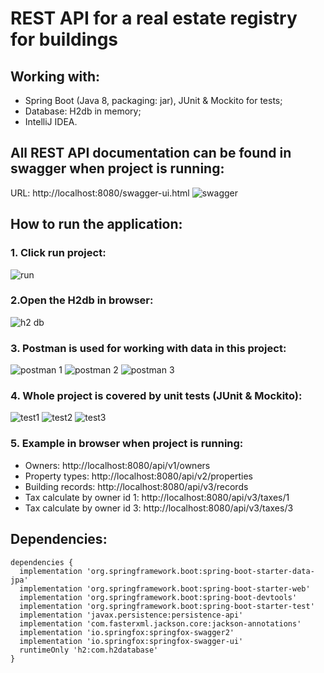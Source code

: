 # REST API for a real estate registry for buildings

## Working with:
- Spring Boot (Java 8, packaging: jar), JUnit & Mockito for tests;
- Database: H2db in memory;
- IntelliJ IDEA.

## All REST API documentation can be found in swagger when project is running:
URL: http://localhost:8080/swagger-ui.html
![swagger](https://user-images.githubusercontent.com/56863735/86446887-376fda80-bd1d-11ea-86d7-c0caf84a01ed.PNG)

## How to run the application:

### 1. Click run project:
![run](https://user-images.githubusercontent.com/56863735/86447368-eca29280-bd1d-11ea-807c-9d4dcf56cd63.png)

### 2.Open the H2db in browser:
![h2 db](https://user-images.githubusercontent.com/56863735/86447469-0e037e80-bd1e-11ea-8020-ef86368820d2.PNG)

### 3. Postman is used for working with data in this project:
![postman 1](https://user-images.githubusercontent.com/56863735/86448787-f0cfaf80-bd1f-11ea-92b2-5842f0a55f62.PNG)
![postman 2](https://user-images.githubusercontent.com/56863735/86448789-f0cfaf80-bd1f-11ea-91a7-658a207fe8bc.PNG)
![postman 3](https://user-images.githubusercontent.com/56863735/86448785-ef9e8280-bd1f-11ea-9a56-bb7c8a4947f7.PNG)

### 4. Whole project is covered by unit tests (JUnit & Mockito):
![test1](https://user-images.githubusercontent.com/56863735/86447622-4b680c00-bd1e-11ea-9547-7f4be30d5aba.PNG)
![test2](https://user-images.githubusercontent.com/56863735/86447624-4c00a280-bd1e-11ea-9800-1b2cbd1158db.PNG)
![test3](https://user-images.githubusercontent.com/56863735/86447618-4a36df00-bd1e-11ea-9f5f-2df67c7e2b28.PNG)

### 5. Example in browser when project is running:
- Owners: http://localhost:8080/api/v1/owners
- Property types: http://localhost:8080/api/v2/properties
- Building records: http://localhost:8080/api/v3/records
- Tax calculate by owner id 1: http://localhost:8080/api/v3/taxes/1
- Tax calculate by owner id 3: http://localhost:8080/api/v3/taxes/3

## Dependencies:
```
dependencies {
  implementation 'org.springframework.boot:spring-boot-starter-data-jpa'
  implementation 'org.springframework.boot:spring-boot-starter-web'
  implementation 'org.springframework.boot:spring-boot-devtools'
  implementation 'org.springframework.boot:spring-boot-starter-test'
  implementation 'javax.persistence:persistence-api'
  implementation 'com.fasterxml.jackson.core:jackson-annotations'
  implementation 'io.springfox:springfox-swagger2'
  implementation 'io.springfox:springfox-swagger-ui'
  runtimeOnly 'h2:com.h2database'
}
```
